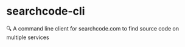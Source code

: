 # searchcode-cli
🔍 A command line client for searchcode.com to find source code on multiple services 
